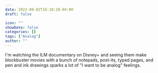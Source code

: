 ```yaml
---
date: 2022-08-02T16:10:28-04:00
draft: false

icon: ""
showDate: false
categories: []
tags: ["Analog"]
author: ""
---
```


I'm watching the ILM documentary on Disney+ and seeing them make blockbuster movies with a bunch of notepads, post-its, typed pages, and pen and ink drawings sparks a lot of "I want to be analog" feelings.